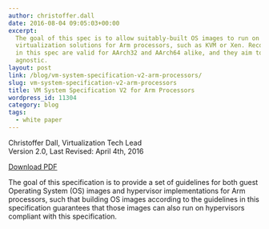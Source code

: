 ```yaml
---
author: christoffer.dall
date: 2016-08-04 09:05:03+00:00
excerpt:
  The goal of this spec is to allow suitably-built OS images to run on all
  virtualization solutions for Arm processors, such as KVM or Xen. Recommendations
  in this spec are valid for AArch32 and AArch64 alike, and they aim to be hypervisor
  agnostic.
layout: post
link: /blog/vm-system-specification-v2-arm-processors/
slug: vm-system-specification-v2-arm-processors
title: VM System Specification V2 for Arm Processors
wordpress_id: 11304
category: blog
tags:
  - white paper
---
```


Christoffer Dall, Virtualization Tech Lead
Version 2.0, Last Revised: April 4th, 2016

[Download PDF](/app/resources/WhitePaper/VMSystemSpecificationForARM-v2.0.pdf)

The goal of this specification is to provide a set of guidelines for both guest Operating System (OS) images and hypervisor implementations for Arm processors, such that building OS images according to the guidelines in this specification guarantees that those images can also run on hypervisors compliant with this specification.
